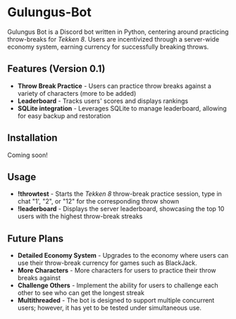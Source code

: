 # Gulungus-Bot
Gulungus Bot is a Discord bot written in Python, centering around practicing throw-breaks for _Tekken 8_. Users are incentivized through a server-wide economy system, earning currency for successfully breaking throws.

## Features (Version 0.1)
- **Throw Break Practice** - Users can practice throw breaks against a variety of characters (more to be added)
- **Leaderboard** - Tracks users' scores and displays rankings
- **SQLite integration** - Leverages SQLite to manage leaderboard, allowing for easy backup and restoration

## Installation
Coming soon!

## Usage
- **!throwtest** - Starts the _Tekken 8_ throw-break practice session, type in chat "1', "2", or "12" for the corresponding throw shown
- **!leaderboard** - Displays the server leaderboard, showcasing the top 10 users with the highest throw-break streaks

## Future Plans
- **Detailed Economy System** - Upgrades to the economy where users can use their throw-break currency for games such as BlackJack.
- **More Characters** - More characters for users to practice their throw breaks against
- **Challenge Others** - Implement the ability for users to challenge each other to see who can get the longest streak
- **Multithreaded** -  The bot is designed to support multiple concurrent users; however, it has yet to be tested under simultaneous use.

